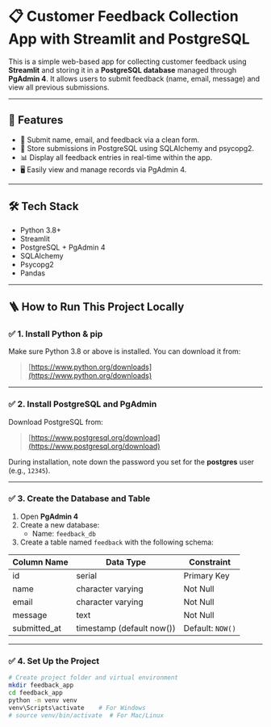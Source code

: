 # 📋 Customer Feedback Collection App with Streamlit and PostgreSQL

This is a simple web-based app for collecting customer feedback using **Streamlit** and storing it in a **PostgreSQL database** managed through **PgAdmin 4**. It allows users to submit feedback (name, email, message) and view all previous submissions.

---

## 🚀 Features

- 🧾 Submit name, email, and feedback via a clean form.
- 💾 Store submissions in PostgreSQL using SQLAlchemy and psycopg2.
- 📊 Display all feedback entries in real-time within the app.
- 🖥️ Easily view and manage records via PgAdmin 4.

---

## 🛠️ Tech Stack

- Python 3.8+
- Streamlit
- PostgreSQL + PgAdmin 4
- SQLAlchemy
- Psycopg2
- Pandas

---

## 🪜 How to Run This Project Locally

### ✅ 1. Install Python & pip

Make sure Python 3.8 or above is installed. You can download it from:

> [https://www.python.org/downloads](https://www.python.org/downloads)

---

### ✅ 2. Install PostgreSQL and PgAdmin

Download PostgreSQL from:

> [https://www.postgresql.org/download](https://www.postgresql.org/download)

During installation, note down the password you set for the **postgres** user (e.g., `12345`).

---

### ✅ 3. Create the Database and Table

1. Open **PgAdmin 4**
2. Create a new database:
   - Name: `feedback_db`
3. Create a table named `feedback` with the following schema:

| Column Name   | Data Type                | Constraint              |
|---------------|--------------------------|--------------------------|
| id            | serial                   | Primary Key             |
| name          | character varying        | Not Null                |
| email         | character varying        | Not Null                |
| message       | text                     | Not Null                |
| submitted_at  | timestamp (default now())| Default: `NOW()`        |

---

### ✅ 4. Set Up the Project

```bash
# Create project folder and virtual environment
mkdir feedback_app
cd feedback_app
python -m venv venv
venv\Scripts\activate    # For Windows
# source venv/bin/activate  # For Mac/Linux

